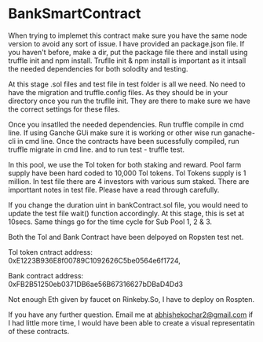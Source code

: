 # BankSmartContract

When trying to implemet this contract make sure you have the same node version to avoid any sort of issue.
I have provided an package.json file. 
If you haven't before, make a dir, put the package file there and install using truffle init and npm install.
Truflle init & npm install is important as it intsall the needed dependencies for both solodity and testing.

At this stage .sol files and test file in test folder is all we need. No need to have the migration and truffle.config files. As they should be in your directory once you run the truflle init. They are there to make sure we have the correct settings for these files.

Once you insatlled the needed dependencies. Run truffle compile in cmd line. If using Ganche GUi make sure it is working or other wise run ganache-cli in cmd line.
Once the contracts have been sucessfully compiled, run truffle migrate in cmd line. and to run test - truffle test. 

In this pool, we use the Tol token for both staking and reward. Pool farm supply have been hard coded to 10,000 Tol tokens. Tol Tokens supply is 1 million. In test file there are 4 investors with various sum staked. There are importtant notes in test file. Please have a read through carefully.

If you change the duration uint in bankContract.sol file, you would need to update the test file wait() function accordingly. At this stage, this is set at 10secs. Same things go for the time cycle for Sub Pool 1, 2 & 3. 

Both the Tol and Bank Contract have been delpoyed on Ropsten test net.

Tol token cntract address:  0xE1223B936E8f00789C1092626C5be0564e6f1724,

Bank contract address: 0xFB2B51250eb0371DB6ae56B67316627bDBaD4Dd3

Not enough Eth given by faucet on Rinkeby.So, I have to deploy on Rospten.

If you have any further question. Email me at abhishekochar2@gmail.com
if I had little more time, I would have been able to create a visual representatin of these contracts. 
